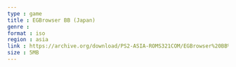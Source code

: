 ```yaml
---
type : game
title : EGBrowser BB (Japan)
genre : 
format : iso
region : asia
link : https://archive.org/download/PS2-ASIA-ROMS321COM/EGBrowser%20BB%20%28Japan%29.7z
size : 5MB
---
```

